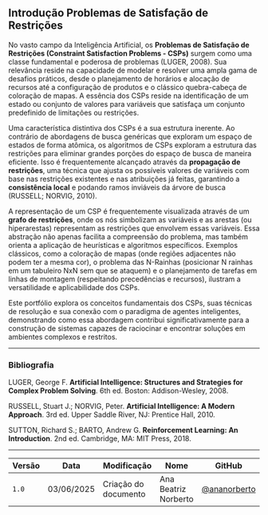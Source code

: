 
## **Introdução Problemas de Satisfação de Restrições**

No vasto campo da Inteligência Artificial, os **Problemas de Satisfação de Restrições (Constraint Satisfaction Problems - CSPs)** surgem como uma classe fundamental e poderosa de problemas (LUGER, 2008). Sua relevância reside na capacidade de modelar e resolver uma ampla gama de desafios práticos, desde o planejamento de horários e alocação de recursos até a configuração de produtos e o clássico quebra-cabeça de coloração de mapas. A essência dos CSPs reside na identificação de um estado ou conjunto de valores para variáveis que satisfaça um conjunto predefinido de limitações ou restrições.

Uma característica distintiva dos CSPs é a sua estrutura inerente. Ao contrário de abordagens de busca genéricas que exploram um espaço de estados de forma atômica, os algoritmos de CSPs exploram a estrutura das restrições para eliminar grandes porções do espaço de busca de maneira eficiente. Isso é frequentemente alcançado através da **propagação de restrições**, uma técnica que ajusta os possíveis valores de variáveis com base nas restrições existentes e nas atribuições já feitas, garantindo a **consistência local** e podando ramos inviáveis da árvore de busca (RUSSELL; NORVIG, 2010).

A representação de um CSP é frequentemente visualizada através de um **grafo de restrições**, onde os nós simbolizam as variáveis e as arestas (ou hiperarestas) representam as restrições que envolvem essas variáveis. Essa abstração não apenas facilita a compreensão do problema, mas também orienta a aplicação de heurísticas e algoritmos específicos. Exemplos clássicos, como a coloração de mapas (onde regiões adjacentes não podem ter a mesma cor), o problema das N-Rainhas (posicionar N rainhas em um tabuleiro NxN sem que se ataquem) e o planejamento de tarefas em linhas de montagem (respeitando precedências e recursos), ilustram a versatilidade e aplicabilidade dos CSPs.

Este portfólio explora os conceitos fundamentais dos CSPs, suas técnicas de resolução e sua conexão com o paradigma de agentes inteligentes, demonstrando como essa abordagem contribui significativamente para a construção de sistemas capazes de raciocinar e encontrar soluções em ambientes complexos e restritos.


---

### **Bibliografia**

LUGER, George F. **Artificial Intelligence: Structures and Strategies for Complex Problem Solving**. 6th ed. Boston: Addison-Wesley, 2008.

RUSSELL, Stuart J.; NORVIG, Peter. **Artificial Intelligence: A Modern Approach**. 3rd ed. Upper Saddle River, NJ: Prentice Hall, 2010.

SUTTON, Richard S.; BARTO, Andrew G. **Reinforcement Learning: An Introduction**. 2nd ed. Cambridge, MA: MIT Press, 2018.

---

| Versão | Data       | Modificação         | Nome                 | GitHub                                      |
|--------|------------|---------------------|----------------------|---------------------------------------------|
| `1.0`  | 03/06/2025 | Criação do documento | Ana Beatriz Norberto | [@ananorberto](https://github.com/ananorberto) |


